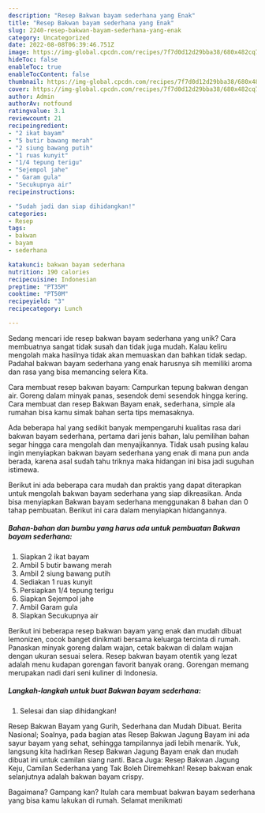 ```yaml
---
description: "Resep Bakwan bayam sederhana yang Enak"
title: "Resep Bakwan bayam sederhana yang Enak"
slug: 2240-resep-bakwan-bayam-sederhana-yang-enak
category: Uncategorized
date: 2022-08-08T06:39:46.751Z
image: https://img-global.cpcdn.com/recipes/7f7d0d12d29bba38/680x482cq70/bakwan-bayam-sederhana-foto-resep-utama.jpg
hideToc: false
enableToc: true
enableTocContent: false
thumbnail: https://img-global.cpcdn.com/recipes/7f7d0d12d29bba38/680x482cq70/bakwan-bayam-sederhana-foto-resep-utama.jpg
cover: https://img-global.cpcdn.com/recipes/7f7d0d12d29bba38/680x482cq70/bakwan-bayam-sederhana-foto-resep-utama.jpg
author: Admin
authorAv: notfound
ratingvalue: 3.1
reviewcount: 21
recipeingredient:
- "2 ikat bayam"
- "5 butir bawang merah"
- "2 siung bawang putih"
- "1 ruas kunyit"
- "1/4 tepung terigu"
- "Sejempol jahe"
- " Garam gula"
- "Secukupnya air"
recipeinstructions:

- "Sudah jadi dan siap dihidangkan!"
categories:
- Resep
tags:
- bakwan
- bayam
- sederhana

katakunci: bakwan bayam sederhana 
nutrition: 190 calories
recipecuisine: Indonesian
preptime: "PT35M"
cooktime: "PT50M"
recipeyield: "3"
recipecategory: Lunch

---
```





Sedang mencari ide resep bakwan bayam sederhana yang unik? Cara membuatnya sangat tidak susah dan tidak juga mudah. Kalau keliru mengolah maka hasilnya tidak akan memuaskan dan bahkan tidak sedap. Padahal bakwan bayam sederhana yang enak harusnya sih memiliki aroma dan rasa yang bisa memancing selera Kita.





Cara membuat resep bakwan bayam: Campurkan tepung bakwan dengan air. Goreng dalam minyak panas, sesendok demi sesendok hingga kering. Cara membuat dan resep Bakwan Bayam enak, sederhana, simple ala rumahan bisa kamu simak bahan serta tips memasaknya.

Ada beberapa hal yang sedikit banyak mempengaruhi kualitas rasa dari bakwan bayam sederhana, pertama dari jenis bahan, lalu pemilihan bahan segar hingga cara mengolah dan menyajikannya. Tidak usah pusing kalau ingin menyiapkan bakwan bayam sederhana yang enak di mana pun anda berada, karena asal sudah tahu triknya maka hidangan ini bisa jadi suguhan istimewa.






Berikut ini ada beberapa cara mudah dan praktis yang dapat diterapkan untuk mengolah bakwan bayam sederhana yang siap dikreasikan. Anda bisa menyiapkan Bakwan bayam sederhana menggunakan 8 bahan dan 0 tahap pembuatan. Berikut ini cara dalam menyiapkan hidangannya.

<!--inarticleads1-->

##### Bahan-bahan dan bumbu yang harus ada untuk pembuatan Bakwan bayam sederhana:

1. Siapkan 2 ikat bayam
1. Ambil 5 butir bawang merah
1. Ambil 2 siung bawang putih
1. Sediakan 1 ruas kunyit
1. Persiapkan 1/4 tepung terigu
1. Siapkan Sejempol jahe
1. Ambil  Garam gula
1. Siapkan Secukupnya air


Berikut ini beberapa resep bakwan bayam yang enak dan mudah dibuat lemonizen, cocok banget dinikmati bersama keluarga tercinta di rumah. Panaskan minyak goreng dalam wajan, cetak bakwan di dalam wajan dengan ukuran sesuai selera. Resep bakwan bayam otentik yang lezat adalah menu kudapan gorengan favorit banyak orang. Gorengan memang merupakan nadi dari seni kuliner di Indonesia. 

<!--inarticleads2-->

##### Langkah-langkah untuk buat Bakwan bayam sederhana:


1. Selesai dan siap dihidangkan!

Resep Bakwan Bayam yang Gurih, Sederhana dan Mudah Dibuat. Berita Nasional; Soalnya, pada bagian atas Resep Bakwan Jagung Bayam ini ada sayur bayam yang sehat, sehingga tampilannya jadi lebih menarik. Yuk, langsung kita hadirkan Resep Bakwan Jagung Bayam enak dan mudah dibuat ini untuk camilan siang nanti. Baca Juga: Resep Bakwan Jagung Keju, Camilan Sederhana yang Tak Boleh Diremehkan! Resep bakwan enak selanjutnya adalah bakwan bayam crispy. 

Bagaimana? Gampang kan? Itulah cara membuat bakwan bayam sederhana yang bisa kamu lakukan di rumah. Selamat menikmati
